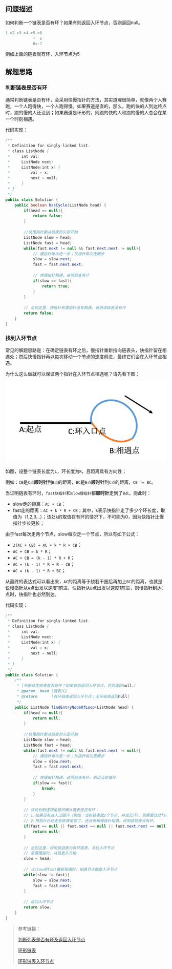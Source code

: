 ## 问题描述

如何判断一个链表是否有环？如果有则返回入环节点，否则返回null。

```java
1->2->3->4->5->6
            ↑  ↓
            8<-7
```

例如上面的链表就有环，入环节点为5

## 解题思路

### 判断链表是否有环

通常判断链表是否有环，会采用快慢指针的方法，其实道理很简单，就像两个人赛跑，一个人跑得快，一个人跑得慢。如果赛道是直的，那么，跑的快的人到达终点时，跑的慢的人还没到；如果赛道是环形的，则跑的快的人和跑的慢的人总会在某一个时刻相遇。

代码实现：

```java
/**
 * Definition for singly-linked list.
 * class ListNode {
 *     int val;
 *     ListNode next;
 *     ListNode(int x) {
 *         val = x;
 *         next = null;
 *     }
 * }
 */
public class Solution {
    public boolean hasCycle(ListNode head) {
        if(head == null){
        	return false;
        }

        //快慢指针都从链表的头部开始
        ListNode slow = head;
        ListNode fast = head;
        while(fast.next != null && fast.next.next != null){
        	// 慢指针每次走一步；快指针每次走两步
        	slow = slow.next;
        	fast = fast.next.next;

        	// 快慢指针相遇，说明链表有环
        	if(slow == fast){
        		return true;
        	}
        }

        // 走到这里，快指针和慢指针没有相遇，说明该链表没有环
        return false;
    }
}
```

### 找到入环节点

常见的解题思路是：在确定链表有环之后，慢指针重新指向链表头，快指针留在相遇处；然后快慢指针再以每次移动一个节点的速度前进，最终它们会在入环节点相遇。

为什么这么做就可以保证两个指针在入环节点相遇呢？请先看下图：

![有环单向链表](./imgs/有环单向链表.png)

如图，设整个链表长度为`L`，环长度为`R`，且距离具有方向性；

例如：`CB`是`C点`**顺时针**到`B点`的距离，`BC`是`B点`**顺时针**到`C点`的距离，`CB != BC`。

当证明链表有环时，`fast快指针`和`slow慢指针`都**顺时针**走到了`B点`，则此时：

- slow走的距离：`AC + CB`；
- fast走的距离：`AC + k * R + CB`；其中，`k`表示快指针走了多少个环长度，取值为（1,2,3...）；该处`k`的取值在有环的情况下，不可能为0，因为快指针比慢指针步长更长；

由于fast每次走两个节点，slow每次走一个节点，所以有如下公式：

- `2(AC + CB) = AC + k * R + CB`；
- `AC + CB = k * R`；
- `AC + CB = (k - 1) * R + R`；
- `AC = (k - 1) * R + R - CB`；
- `AC = (k - 1) * R + BC`；

从最终的表达式可以看出来，`AC`的距离等于绕若干圈后再加上`BC`的距离，也就是说慢指针从`A`点出发以速度1前进、快指针从`B`点出发以速度1前进，则慢指针到达`C`点时，快指针也必然到达。

代码实现：

```java
/**
 * Definition for singly-linked list.
 * class ListNode {
 *     int val;
 *     ListNode next;
 *     ListNode(int x) {
 *         val = x;
 *         next = null;
 *     }
 * }
 */
public class Solution {
	/**
	 * [判断给定链表是否有环？如果有则返回入环节点，否则返回null。]
	 * @param  head [链表头]
	 * @return      [有环链表返回入环节点；无环链表返回null]
	 */
    public ListNode findEntryNodeOfLoop(ListNode head) {
        if(head == null){
        	return null;
        }

        //快慢指针都从链表的头部开始
        ListNode slow = head;
        ListNode fast = head;
        while(fast.next != null && fast.next.next != null){
            // 慢指针每次走一步；快指针每次走两步
            slow = slow.next;
            fast = fast.next.next;

            // 快慢指针相遇，说明链表有环，跳出当前循环
            if(slow == fast){
                break;
            }
        }

        // 该处判断逻辑是最终确认链表是否有环：
        // 1.如果没有进入过循环（例如：当前链表就2个节点，并且无环），则需要该处fast.next.next == null判断逻辑；
        // 2.快指针已经走到链表尾部了，还没有和慢指针相遇，说明该链表没有环。
        if(fast == null || fast.next == null || fast.next.next == null){
        	return null;
        }
        
        // 走到这里，说明该链表为有环链表，寻找入环节点
        // 重置慢指针，从链表头开始
        slow = head;

        // 当slow和fast重新相遇时，相遇节点就是入环节点
        while(slow != fast){
        	slow = slow.next;
        	fast = fast.next;
        }

        // 返回入环节点
        return slow;
    }
}
```

> 参考链接：
>
> [判断列表是否有环及返回入环节点](https://segmentfault.com/a/1190000015308120)
> 
> [环形链表](https://leetcode-cn.com/problems/linked-list-cycle/)
>
> [环形链表入环节点](https://leetcode-cn.com/problems/linked-list-cycle-ii/submissions/)
>